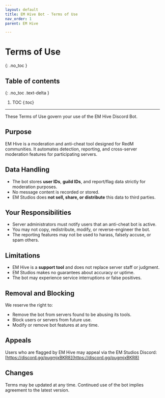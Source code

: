 ```yaml
---
layout: default
title: EM Hive Bot - Terms of Use
nav_order: 1
parent: EM Hive

---
```


# Terms of Use
{: .no_toc }

## Table of contents
{: .no_toc .text-delta }

1. TOC
{:toc}

---

These Terms of Use govern your use of the EM Hive Discord Bot.

## Purpose

EM Hive is a moderation and anti-cheat tool designed for RedM communities. It automates detection, reporting, and cross-server moderation features for participating servers.

## Data Handling

- The bot stores **user IDs**, **guild IDs**, and report/flag data strictly for moderation purposes.
- No message content is recorded or stored.
- EM Studios does **not sell, share, or distribute** this data to third parties.

## Your Responsibilities

- Server administrators must notify users that an anti-cheat bot is active.
- You may not copy, redistribute, modify, or reverse-engineer the bot.
- The reporting features may not be used to harass, falsely accuse, or spam others.

## Limitations

- EM Hive is a **support tool** and does not replace server staff or judgment.
- EM Studios makes no guarantees about accuracy or uptime.
- The bot may experience service interruptions or false positives.

## Removal and Blocking

We reserve the right to:
- Remove the bot from servers found to be abusing its tools.
- Block users or servers from future use.
- Modify or remove bot features at any time.

## Appeals

Users who are flagged by EM Hive may appeal via the EM Studios Discord:
[https://discord.gg/pugmjxBKR8](https://discord.gg/pugmjxBKR8)

## Changes

Terms may be updated at any time. Continued use of the bot implies agreement to the latest version.
